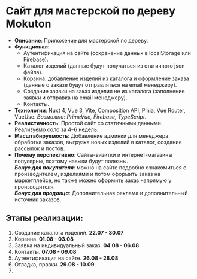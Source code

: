 # Сайт для мастерской по дереву Mokuton

- **Описание**: Приложение для мастерской по дереву.
- **Функционал**:
    - Аутентификация на сайте (сохранение данных в localStorage или Firebase).
    - Каталог изделий (данные будут получаться из статичного json-файла).
    - Корзина: добавление изделий из каталога и оформление заказа (данные о заказе будут отправляться на email менеджеру).
    - Создание заявки на заказ изделия не из каталога (заполнение заявки и отправка на email менеджеру).
    - Контакты.
- **Технологии**: Nuxt 4, Vue 3, Vite, Composition API, Pinia, Vue Router, VueUse. _Возможно_: _PrimeVue, Firebase, TypeScript_.
- **Реалистичность**: Простой сайт со статичными данными. Реализуемо соло за 4–6 недель.
- **Масштабируемость**: Добавление админки для менеджера: обработка заказов, выгрузка новых изделий в каталог, создание рассылок и постов.
- **Почему перспективно**: Сайты-визитки и интернет-магазины популярны, поэтому навыки будут полезны.  
  **_Бонус для покупателя_**: можно на сайте подробно ознакомиться с производителем, изделиями и потом оформить заказ на маркетплейсе, но также можно оформить заказ напрямую у производителя.  
  **_Бонус для продавца_**: Дополнительная реклама и дополнительный источник заказов.

## Этапы реализации:
1. Создание каталога изделий. **22.07 - 30.07**
2. Корзина. **01.08 - 03.08**
3. Заявка на индивидуальный заказ. **04.08 - 06.08**
4. Контакты. **07.08 - 09.08**
5. Аутентификация на сайте. **26.08 - 28.08**
6. Отладка, правки. **29.08 - 10.09**
7. 